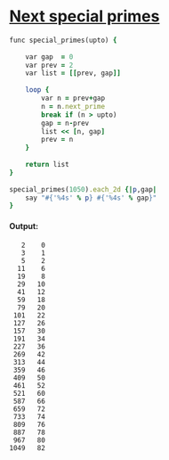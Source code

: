 [1]: https://rosettacode.org/wiki/Next_special_primes

# [Next special primes][1]

```ruby
func special_primes(upto) {
 
    var gap  = 0
    var prev = 2
    var list = [[prev, gap]]
 
    loop {
        var n = prev+gap
        n = n.next_prime
        break if (n > upto)
        gap = n-prev
        list << [n, gap]
        prev = n
    }
 
    return list
}
 
special_primes(1050).each_2d {|p,gap|
    say "#{'%4s' % p} #{'%4s' % gap}"
}
```

#### Output:
```
   2    0
   3    1
   5    2
  11    6
  19    8
  29   10
  41   12
  59   18
  79   20
 101   22
 127   26
 157   30
 191   34
 227   36
 269   42
 313   44
 359   46
 409   50
 461   52
 521   60
 587   66
 659   72
 733   74
 809   76
 887   78
 967   80
1049   82
```
